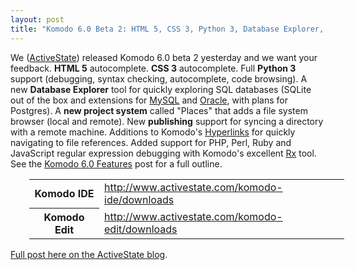 ```yaml
---
layout: post
title: "Komodo 6.0 Beta 2: HTML 5, CSS 3, Python 3, Database Explorer, Publishing, ..."
---
```


We ([ActiveState](http://www.activestate.com/)) released Komodo 6.0 beta 2 yesterday and we want your feedback.
**HTML 5** autocomplete. **CSS 3** autocomplete. Full **Python 3** support (debugging, syntax checking, autocomplete, code browsing). A new **Database Explorer** tool for quickly exploring SQL databases (SQLite out of the box and extensions for [MySQL](http://community.activestate.com/xpi/mysql-database-explorer) and [Oracle](http://community.activestate.com/xpi/oracle-database-explorer), with plans for Postgres). A **new project system** called "Places" that adds a file system browser (local and remote). New **publishing** support for syncing a directory with a remote machine. Additions to Komodo's [Hyperlinks](http://docs.activestate.com/komodo/6.0/hyperlinks.html#hyperlinks_top) for quickly navigating to file references. Added support for PHP, Perl, Ruby and JavaScript regular expression debugging with Komodo's excellent [Rx](http://docs.activestate.com/komodo/6.0/regex.html) tool. See the [Komodo 6.0 Features](http://community.activestate.com/komodo-60-features) post for a full outline.

<table style="margin-left: 30px;">
<tr><th style="width: 6em">Komodo IDE</th><td><a href="http://www.activestate.com/komodo-ide/downloads">http://www.activestate.com/komodo-ide/downloads</a></td></tr>
<tr><th>Komodo Edit</th><td><a href="http://www.activestate.com/komodo-edit/downloads">http://www.activestate.com/komodo-edit/downloads</a></td></tr>
</table>


[Full post here on the ActiveState blog](http://www.activestate.com/blog/2010/07/komodo-6.0-beta-2).

